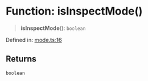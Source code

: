 # Function: isInspectMode()

> **isInspectMode**(): `boolean`

Defined in: [mode.ts:16](https://github.com/vernak2539/figma-plugin-helpers/blob/1270ee34f85c5a51a13d2d027b371cc1f39f155b/src/mode.ts#L16)

## Returns

`boolean`
